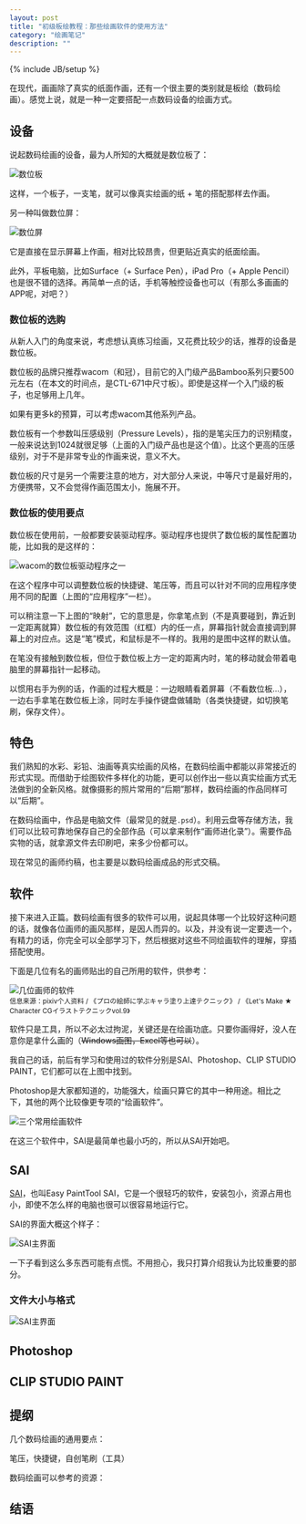 ```yaml
---
layout: post
title: "初级板绘教程：那些绘画软件的使用方法"
category: "绘画笔记"
description: ""
---
```

{% include JB/setup %}

在现代，画画除了真实的纸面作画，还有一个很主要的类别就是板绘（数码绘画）。感觉上说，就是一种一定要搭配一点数码设备的绘画方式。

## 设备 ##

说起数码绘画的设备，最为人所知的大概就是数位板了：

![数位板][img_graphics_tablet_normal_version]

这样，一个板子，一支笔，就可以像真实绘画的纸 + 笔的搭配那样去作画。

另一种叫做数位屏：

![数位屏][img_graphics_tablet_screen_version]

它是直接在显示屏幕上作画，相对比较昂贵，但更贴近真实的纸面绘画。

此外，平板电脑，比如Surface（+ Surface Pen），iPad Pro（+ Apple Pencil）也是很不错的选择。再简单一点的话，手机等触控设备也可以（有那么多画画的APP呢，对吧？）

### 数位板的选购 ###

从新人入门的角度来说，考虑想认真练习绘画，又花费比较少的话，推荐的设备是数位板。

数位板的品牌只推荐wacom（和冠），目前它的入门级产品Bamboo系列只要500元左右（在本文的时间点，是CTL-671中尺寸板）。即使是这样一个入门级的板子，也足够用上几年。

如果有更多k的预算，可以考虑wacom其他系列产品。

数位板有一个参数叫压感级别（Pressure Levels），指的是笔尖压力的识别精度，一般来说达到1024就很足够（上面的入门级产品也是这个值）。比这个更高的压感级别，对于不是非常专业的作画来说，意义不大。

数位板的尺寸是另一个需要注意的地方，对大部分人来说，中等尺寸是最好用的，方便携带，又不会觉得作画范围太小，施展不开。

### 数位板的使用要点 ###

数位板在使用前，一般都要安装驱动程序。驱动程序也提供了数位板的属性配置功能，比如我的是这样的：

![wacom的数位板驱动程序之一][img_wacom_config]

在这个程序中可以调整数位板的快捷键、笔压等，而且可以针对不同的应用程序使用不同的配置（上图的“应用程序”一栏）。

可以稍注意一下上图的“映射”，它的意思是，你拿笔点到（不是真要碰到，靠近到一定距离就算）数位板的有效范围（红框）内的任一点，屏幕指针就会直接调到屏幕上的对应点。这是“笔”模式，和鼠标是不一样的。我用的是图中这样的默认值。

在笔没有接触到数位板，但位于数位板上方一定的距离内时，笔的移动就会带着电脑里的屏幕指针一起移动。

以惯用右手为例的话，作画的过程大概是：一边眼睛看着屏幕（不看数位板...），一边右手拿笔在数位板上涂，同时左手操作键盘做辅助（各类快捷键，如切换笔刷，保存文件）。

## 特色 ##

我们熟知的水彩、彩铅、油画等真实绘画的风格，在数码绘画中都能以非常接近的形式实现。而借助于绘图软件多样化的功能，更可以创作出一些以真实绘画方式无法做到的全新风格。就像摄影的照片常用的“后期”那样，数码绘画的作品同样可以“后期”。

在数码绘画中，作品是电脑文件（最常见的就是`.psd`）。利用云盘等存储方法，我们可以比较可靠地保存自己的全部作品（可以拿来制作“画师进化录”）。需要作品实物的话，就拿源文件去印刷吧，来多少份都可以。

现在常见的画师约稿，也主要是以数码绘画成品的形式交稿。

## 软件 ##

接下来进入正篇。数码绘画有很多的软件可以用，说起具体哪一个比较好这种问题的话，就像各位画师的画风那样，是因人而异的。以及，并没有说一定要选一个，有精力的话，你完全可以全部学习下，然后根据对这些不同绘画软件的理解，穿插搭配使用。

下面是几位有名的画师贴出的自己所用的软件，供参考：

![几位画师的软件][img_illustrator_softwares]<br>
<small>信息来源：pixiv个人资料 / 《プロの絵師に学ぶキャラ塗り上達テクニック》 / 《Let's Make ★ Character CGイラストテクニックvol.9》</small>

软件只是工具，所以不必太过拘泥，关键还是在绘画功底。只要你画得好，没人在意你是拿什么画的（<del>Windows画图，Excel等也可以</del>）。

我自己的话，前后有学习和使用过的软件分别是SAI、Photoshop、CLIP STUDIO PAINT，它们都可以在上图中找到。

Photoshop是大家都知道的，功能强大，绘画只算它的其中一种用途。相比之下，其他的两个比较像更专项的“绘画软件”。

![三个常用绘画软件][img_logos_combined]

在这三个软件中，SAI是最简单也最小巧的，所以从SAI开始吧。

## SAI ##

[SAI](https://zh.wikipedia.org/wiki/Paint_Tool_SAI)，也叫Easy PaintTool SAI，它是一个很轻巧的软件，安装包小，资源占用也小，即使不怎么样的电脑也很可以很容易地运行它。

SAI的界面大概这个样子：

![SAI主界面][img_sai_overview]

一下子看到这么多东西可能有点慌。不用担心，我只打算介绍我认为比较重要的部分。

### 文件大小与格式 ###

![SAI主界面][img_sai_overview]



## Photoshop ##

## CLIP STUDIO PAINT ##

## 提纲 ##

几个数码绘画的通用要点：

笔压，快捷键，自创笔刷（工具）

数码绘画可以参考的资源：



## 结语 ##

[img_graphics_tablet_normal_version]: {{POSTS_IMG_PATH}}/201612/graphics_tablet_normal_version.jpg  "数位板"
[img_graphics_tablet_screen_version]: {{POSTS_IMG_PATH}}/201612/graphics_tablet_screen_version.jpg  "数位屏"
[img_wacom_config]: {{POSTS_IMG_PATH}}/201612/wacom_config.png  "wacom的数位板驱动程序之一"
[img_illustrator_softwares]: {{POSTS_IMG_PATH}}/201612/illustrator_softwares.jpg "几位画师的软件"
[img_logos_combined]: {{POSTS_IMG_PATH}}/201612/logos_combined.png  "三个常用绘画软件"
[img_sai_overview]: {{POSTS_IMG_PATH}}/201612/sai_overview.jpg  "SAI主界面"




